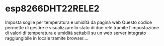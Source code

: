 # esp8266DHT22RELE2
Imposta soglie per temperatura e umidità da pagina web
Questo codice permette di gestire e visualizzare lo stato di due relè tramite l'impostazione di valori di temperatura e umidità settabili su un web server integrato raggiungibile in locale tramite browser....
